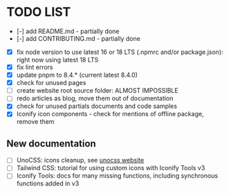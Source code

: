 # TODO LIST

- [-] add README.md - partially done
- [-] add CONTRIBUTING.md - partially done
- [x] fix node version to use latest 16 or 18 LTS (.npmrc and/or package.json): right now using latest 18 LTS
- [x] fix lint errors
- [x] update pnpm to 8.4.* (current latest 8.4.0)
- [x] check for unused pages
- [ ] create website root source folder: ALMOST IMPOSSIBLE
- [ ] redo articles as blog, move them out of documentation
- [x] check for unused partials documents and code samples
- [x] Iconify icon components - check for mentions of offline package, remove them

## New documentation

- [ ] UnoCSS: icons cleanup, see [unocss website](https://unocss.dev/presets/icons#advanced-custom-icon-set-cleanup)
- [ ] Tailwind CSS: tutorial for using custom icons with Iconify Tools v3
- [ ] Iconify Tools: docs for many missing functions, including synchronous functions added in v3
